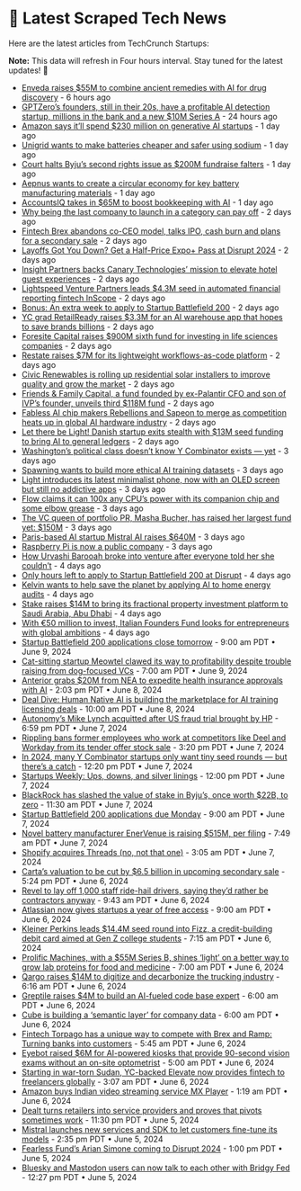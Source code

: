 
# 📰 Latest Scraped Tech News

Here are the latest articles from TechCrunch Startups:

**Note:** This data will refresh in Four hours interval. Stay tuned for the latest updates! 🔄
- [Enveda raises $55M to combine ancient remedies with AI for drug discovery](https://techcrunch.com/2024/06/14/enveda-raises-55m-to-combine-ancient-remedies-with-ai-for-drug-discovery/) - 6 hours ago
- [GPTZero’s founders, still in their 20s, have a profitable AI detection startup, millions in the bank and a new $10M Series A](https://techcrunch.com/2024/06/13/gptzero-profitable-ai-detection-startup-10m-series-a/) - 24 hours ago
- [Amazon says it’ll spend $230 million on generative AI startups](https://techcrunch.com/2024/06/13/amazon-says-itll-spend-230-million-on-generative-ai-startups/) - 1 day ago
- [Unigrid wants to make batteries cheaper and safer using sodium](https://techcrunch.com/2024/06/13/unigrid-wants-to-make-batteries-cheaper-and-safer-using-sodium/) - 1 day ago
- [Court halts Byju’s second rights issue as $200M fundraise falters](https://techcrunch.com/2024/06/13/court-halts-byjus-second-rights-issue-as-200m-fundraise-falters/) - 1 day ago
- [Aepnus wants to create a circular economy for key battery manufacturing materials](https://techcrunch.com/2024/06/13/aepnus-wants-to-create-a-circular-economy-for-key-battery-manufacturing-materials/) - 1 day ago
- [AccountsIQ takes in $65M to boost bookkeeping with AI](https://techcrunch.com/2024/06/12/accountsiq-takes-in-65m-to-boost-its-bookkeeping-tools-with-ai/) - 1 day ago
- [Why being the last company to launch in a category can pay off](https://techcrunch.com/2024/06/12/why-being-the-last-company-to-launch-in-a-category-can-pay-off/) - 2 days ago
- [Fintech Brex abandons co-CEO model, talks IPO, cash burn and plans for a secondary sale](https://techcrunch.com/2024/06/12/fintech-brex-abandons-co-ceo-model-talks-ipo-cash-burn-and-plans-for-a-secondary-sale/) - 2 days ago
- [Layoffs Got You Down? Get a Half-Price Expo+ Pass at Disrupt 2024](https://techcrunch.com/2024/06/12/layoffs-got-you-get-a-half-price-expo-pass-disrupt-2024/) - 2 days ago
- [Insight Partners backs Canary Technologies’ mission to elevate hotel guest experiences](https://techcrunch.com/2024/06/12/insight-partners-hotel-technology-canary-technologies/) - 2 days ago
- [Lightspeed Venture Partners leads $4.3M seed in automated financial reporting fintech InScope](https://techcrunch.com/2024/06/12/sheel-mohnot-inscope-financial-reporting/) - 2 days ago
- [Bonus: An extra week to apply to Startup Battlefield 200](https://techcrunch.com/2024/06/12/bonus-an-extra-week-to-apply-to-startup-battlefield-200/) - 2 days ago
- [YC grad RetailReady raises $3.3M for an AI warehouse app that hopes to save brands billions](https://techcrunch.com/2024/06/12/yc-retailready-warehouse-shipping/) - 2 days ago
- [Foresite Capital raises $900M sixth fund for investing in life sciences companies](https://techcrunch.com/2024/06/12/foresite-capital-raises-900m-sixth-fund-for-investing-in-healthcare-companies/) - 2 days ago
- [Restate raises $7M for its lightweight workflows-as-code platform](https://techcrunch.com/2024/06/12/restate-raises-7m-for-its-lightweight-workflows-as-code-platform/) - 2 days ago
- [Civic Renewables is rolling up residential solar installers to improve quality and grow the market](https://techcrunch.com/2024/06/12/civic-renewables-is-rolling-up-residential-solar-installers-to-improve-quality-and-grow-the-market/) - 2 days ago
- [Friends & Family Capital, a fund founded by ex-Palantir CFO and son of IVP’s founder, unveils third $118M fund](https://techcrunch.com/2024/06/12/friends-family-capital-a-fund-founded-by-ex-palantir-cfo-and-son-of-ivps-founder-unveils-third-118m-fund/) - 2 days ago
- [Fabless AI chip makers Rebellions and Sapeon to merge as competition heats up in global AI hardware industry](https://techcrunch.com/2024/06/12/fabless-ai-chip-makers-rebellions-and-sapeon-to-merge-as-competition-heats-up-in-global-ai-hardware-industry/) - 2 days ago
- [Let there be Light! Danish startup exits stealth with $13M seed funding to bring AI to general ledgers](https://techcrunch.com/2024/06/12/let-there-be-light-danish-startup-exits-stealth-with-13m-seed-funding-to-bring-ai-to-general-ledgers/) - 2 days ago
- [Washington’s political class doesn’t know Y Combinator exists — yet](https://techcrunch.com/2024/06/11/dcs-political-class-doesnt-know-y-combinator-exists-but-its-trying-to-change-that/) - 3 days ago
- [Spawning wants to build more ethical AI training datasets](https://techcrunch.com/2024/06/11/spawning-wants-to-build-more-ethical-ai-training-data-sets/) - 3 days ago
- [Light introduces its latest minimalist phone, now with an OLED screen but still no addictive apps](https://techcrunch.com/2024/06/11/light-introduces-its-latest-minimalist-phone-now-with-an-oled-screen-but-still-no-addictive-apps/) - 3 days ago
- [Flow claims it can 100x any CPU’s power with its companion chip and some elbow grease](https://techcrunch.com/2024/06/11/flow-claims-it-can-100x-any-cpus-power-with-its-companion-chip-and-some-elbow-grease/) - 3 days ago
- [The VC queen of portfolio PR, Masha Bucher, has raised her largest fund yet: $150M](https://techcrunch.com/2024/06/11/vc-queen-masha-bucher-largest-fund-150m/) - 3 days ago
- [Paris-based AI startup Mistral AI raises $640M](https://techcrunch.com/2024/06/11/paris-based-ai-startup-mistral-ai-raises-640-million/) - 3 days ago
- [Raspberry Pi is now a public company](https://techcrunch.com/2024/06/11/raspberry-pi-is-now-a-public-company-as-its-shares-pops-after-ipo-pricing/) - 3 days ago
- [How Urvashi Barooah broke into venture after everyone told her she couldn’t](https://techcrunch.com/2024/06/10/how-urvashi-barooah-broke-into-venture-after-everyone-told-her-she-couldnt/) - 4 days ago
- [Only hours left to apply to Startup Battlefield 200 at Disrupt](https://techcrunch.com/2024/06/10/only-hours-left-to-apply-to-startup-battlefield-200-at-disrupt/) - 4 days ago
- [Kelvin wants to help save the planet by applying AI to home energy audits](https://techcrunch.com/2024/06/10/kelvin-wants-to-help-save-the-planet-by-applying-ai-to-home-energy-audits/) - 4 days ago
- [Stake raises $14M to bring its fractional property investment platform to Saudi Arabia, Abu Dhabi](https://techcrunch.com/2024/06/10/stake-raises-14m-to-bring-its-fractional-property-investment-platform-to-saudi-arabia-abu-dhabi/) - 4 days ago
- [With €50 million to invest, Italian Founders Fund looks for entrepreneurs with global ambitions](https://techcrunch.com/2024/06/09/with-e50-million-to-invest-italian-founders-fund-looks-for-entrepreneurs-with-global-ambitions/) - 4 days ago
- [Startup Battlefield 200 applications close tomorrow](https://techcrunch.com/2024/06/09/startup-battlefield-200-applications-close-tomorrow/) - 9:00 am PDT • June 9, 2024
- [Cat-sitting startup Meowtel clawed its way to profitability despite trouble raising from dog-focused VCs](https://techcrunch.com/2024/06/09/cat-sitting-startup-meowtel-clawed-its-way-to-profitability-despite-trouble-raising-from-dog-focused-vcs/) - 7:00 am PDT • June 9, 2024
- [Anterior grabs $20M from NEA to expedite health insurance approvals with AI](https://techcrunch.com/2024/06/08/anterior-grabs-20m-from-nea-at-95m-valuation-to-expedite-health-insurance-approvals-with-ai/) - 2:03 pm PDT • June 8, 2024
- [Deal Dive: Human Native AI is building the marketplace for AI training licensing deals](https://techcrunch.com/2024/06/08/deal-dive-human-native-ai-is-building-the-marketplace-for-ai-training-licensing-deals/) - 10:00 am PDT • June 8, 2024
- [Autonomy’s Mike Lynch acquitted after US fraud trial brought by HP](https://techcrunch.com/2024/06/07/autonomys-mike-lynch-acquitted-after-us-fraud-trial-brought-by-hp/) - 6:59 pm PDT • June 7, 2024
- [Rippling bans former employees who work at competitors like Deel and Workday from its tender offer stock sale](https://techcrunch.com/2024/06/07/rippling-former-employees-competitors-deel-workday-tender-offer-stock-sale/) - 3:20 pm PDT • June 7, 2024
- [In 2024, many Y Combinator startups only want tiny seed rounds — but there’s a catch](https://techcrunch.com/2024/06/07/y-combinator-yc-startups-tiny-seed-rounds-vc-investors-not-interested/) - 12:20 pm PDT • June 7, 2024
- [Startups Weekly: Ups, downs, and silver linings](https://techcrunch.com/2024/06/07/startups-weekly-ups-downs-and-silver-linings/) - 12:00 pm PDT • June 7, 2024
- [BlackRock has slashed the value of stake in Byju’s, once worth $22B, to zero](https://techcrunch.com/2024/06/07/blackrock-has-slashed-the-value-of-stake-in-byjus-once-worth-22-billion-to-zero/) - 11:30 am PDT • June 7, 2024
- [Startup Battlefield 200 applications due Monday](https://techcrunch.com/2024/06/07/startup-battlefield-200-applications-due-monday/) - 9:00 am PDT • June 7, 2024
- [Novel battery manufacturer EnerVenue is raising $515M, per filing](https://techcrunch.com/2024/06/07/novel-battery-manufacturer-enervenue-is-raising-515m-per-filing/) - 7:49 am PDT • June 7, 2024
- [Shopify acquires Threads (no, not that one)](https://techcrunch.com/2024/06/07/shopify-acquires-threads-no-not-that-one/) - 3:05 am PDT • June 7, 2024
- [Carta’s valuation to be cut by $6.5 billion in upcoming secondary sale](https://techcrunch.com/2024/06/06/cartas-valuation-to-be-cut-by-billions-in-an-upcoming-secondary-sale/) - 5:24 pm PDT • June 6, 2024
- [Revel to lay off 1,000 staff ride-hail drivers, saying they’d rather be contractors anyway](https://techcrunch.com/2024/06/06/revels-latest-pivot-ditching-all-employee-ride-hail-in-favor-of-gig-worker-model/) - 9:43 am PDT • June 6, 2024
- [Atlassian now gives startups a year of free access](https://techcrunch.com/2024/06/06/atlassian-now-gives-startups-a-year-of-free-access/) - 9:00 am PDT • June 6, 2024
- [Kleiner Perkins leads $14.4M seed round into Fizz, a credit-building debit card aimed at Gen Z college students](https://techcrunch.com/2024/06/06/kleiner-perkins-leads-14-4m-seed-round-into-fizz-a-credit-building-debit-card-aimed-at-gen-z-college-students/) - 7:15 am PDT • June 6, 2024
- [Prolific Machines, with a $55M Series B, shines ‘light’ on a better way to grow lab proteins for food and medicine](https://techcrunch.com/2024/06/06/light-protein-prolific-machines-manufacturing/) - 7:00 am PDT • June 6, 2024
- [Qargo raises $14M to digitize and decarbonize the trucking industry](https://techcrunch.com/2024/06/06/qargo-raises-14m-to-digitize-and-decarbonize-the-trucking-industry/) - 6:16 am PDT • June 6, 2024
- [Greptile raises $4M to build an AI-fueled code base expert](https://techcrunch.com/2024/06/06/greptile-raises-4m-to-build-an-ai-code-base-expert/) - 6:00 am PDT • June 6, 2024
- [Cube is building a ‘semantic layer’ for company data](https://techcrunch.com/2024/06/06/cube-is-building-a-semantic-layer-for-company-data/) - 6:00 am PDT • June 6, 2024
- [Fintech Torpago has a unique way to compete with Brex and Ramp: Turning banks into customers](https://techcrunch.com/2024/06/06/banks-brex-ramp-torpago-fintech/) - 5:45 am PDT • June 6, 2024
- [Eyebot raised $6M for AI-powered kiosks that provide 90-second vision exams without an on-site optometrist](https://techcrunch.com/2024/06/06/eyebot-raised-6m-for-ai-powered-kiosks-that-provide-90-second-eye-exams-without-optometrist/) - 5:00 am PDT • June 6, 2024
- [Starting in war-torn Sudan, YC-backed Elevate now provides fintech to freelancers globally](https://techcrunch.com/2024/06/06/once-serving-war-torn-sudan-elevate-now-services-other-emerging-markets/) - 3:07 am PDT • June 6, 2024
- [Amazon buys Indian video streaming service MX Player](https://techcrunch.com/2024/06/06/amazon-buys-indian-video-streaming-service-mx-player/) - 1:19 am PDT • June 6, 2024
- [Dealt turns retailers into service providers and proves that pivots sometimes work](https://techcrunch.com/2024/06/05/dealt-turns-retailers-into-service-providers-and-proves-that-pivots-sometimes-work/) - 11:30 pm PDT • June 5, 2024
- [Mistral launches new services and SDK to let customers fine-tune its models](https://techcrunch.com/2024/06/05/mistral-launches-new-services-sdk-to-let-customers-fine-tune-its-models/) - 2:35 pm PDT • June 5, 2024
- [Fearless Fund’s Arian Simone coming to Disrupt 2024](https://techcrunch.com/2024/06/05/fearless-funds-arian-simone-coming-to-disrupt-2024/) - 1:00 pm PDT • June 5, 2024
- [Bluesky and Mastodon users can now talk to each other with Bridgy Fed](https://techcrunch.com/2024/06/05/bluesky-and-mastodon-users-can-now-talk-to-each-other-with-bridgy-fed/) - 12:27 pm PDT • June 5, 2024